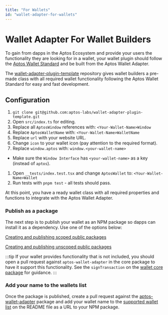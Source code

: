 ```yaml
---
title: "For Wallets"
id: "wallet-adapter-for-wallets"
---
```


# Wallet Adapter For Wallet Builders

To gain from dapps in the Aptos Ecosystem and provide your users the functionality they are looking for in a wallet, your wallet plugin should follow the [Aptos Wallet Standard](./wallet-standard.md) and be built from the Aptos Wallet Adapter.

The [wallet-adapter-plugin-template](https://github.com/aptos-labs/wallet-adapter-plugin-template) repository gives wallet builders a pre-made class with all required wallet functionality following the Aptos Wallet Standard for easy and fast development.

## Configuration

1. `git clone git@github.com:aptos-labs/wallet-adapter-plugin-template.git`
1. Open `src/index.ts` for editing.
1. Replace all `AptosWindow` references with: `<Your-Wallet-Name>Window`
1. Replace `AptosWalletName` with: `<Your-Wallet-Name>WalletName`
1. Replace `url` with your website URL.
1. Change `icon` to your wallet icon (pay attention to the required format).
1. Replace `window.aptos` with: `window.<your-wallet-name>`
  - Make sure the `Window Interface` has `<your-wallet-name>` as a key (instead of `aptos`).
1. Open `__tests/index.test.tsx` and change `AptosWallet` to: `<Your-Wallet-Name>Wallet`
1. Run tests with `pnpm test` - all tests should pass.

At this point, you have a ready wallet class with all required properties and functions to integrate with the Aptos Wallet Adapter.

### Publish as a package

The next step is to publish your wallet as an NPM package so dapps can install it as a dependency. Use one of the options below:

[Creating and publishing scoped public packages](https://docs.npmjs.com/creating-and-publishing-scoped-public-packages)

[Creating and publishing unscoped public packages](https://docs.npmjs.com/creating-and-publishing-unscoped-public-packages)

:::tip
If your wallet provides functionality that is not included, you should open a pull request against `aptos-wallet-adapter` in the core package to have it support this functionality. See the `signTransaction` on the [wallet core package](https://github.com/aptos-labs/aptos-wallet-adapter/blob/main/packages/wallet-adapter-core/src/WalletCore.ts) for guidance.
:::

### Add your name to the wallets list

Once the package is published, create a pull request against the [aptos-wallet-adapter](https://github.com/aptos-labs/aptos-wallet-adapter) package and add your wallet name to the [supported wallet list](https://github.com/aptos-labs/aptos-wallet-adapter#supported-wallet-packages) on the README file as a URL to your NPM package.

